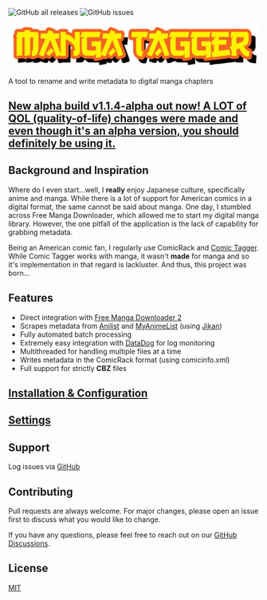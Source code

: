 ![GitHub all releases](https://img.shields.io/github/downloads/Inpacchi/Manga-Tagger/total)
![GitHub issues](https://img.shields.io/github/issues/Inpacchi/Manga-Tagger)

![Manga Tagger Logo](images/manga_tagger_logo_cropped.png)

A tool to rename and write metadata to digital manga chapters

## [New alpha build v1.1.4-alpha out now! A LOT of QOL (quality-of-life) changes were made and even though it's an alpha version, you should definitely be using it.](https://github.com/Inpacchi/Manga-Tagger/releases/tag/v1.1.4-alpha) 

## Background and Inspiration
Where do I even start...well, I **really** enjoy Japanese culture, specifically anime and manga. While there is a lot of support for American comics in a digital format, the same cannot be said about manga. One day, I stumbled across Free Manga Downloader, which allowed me to start my digital manga library. However, the one pitfall of the application is the lack of capability for grabbing metadata.

Being an American comic fan, I regularly use ComicRack and [Comic Tagger](https://github.com/comictagger/comictagger). While Comic Tagger works with manga, it wasn't **made** for manga and so it's implementation in that regard is lackluster. And thus, this project was born...

## Features
* Direct integration with [Free Manga Downloader 2](https://github.com/dazedcat19/FMD2)
* Scrapes metadata from [Anilist](https://anilist.co/) and [MyAnimeList](https://myanimelist.net/) (using [Jikan](https://jikan.moe/))
* Fully automated batch processing
* Extremely easy integration with [DataDog](https://www.datadoghq.com/) for log monitoring
* Multithreaded for handling multiple files at a time
* Writes metadata in the ComicRack format (using comicinfo.xml)
* Full support for strictly **CBZ** files

## [Installation & Configuration](https://github.com/Inpacchi/Manga-Tagger/wiki/Installation-&-Configuration)

## [Settings](https://github.com/Inpacchi/Manga-Tagger/wiki/Setting-Configuration)

## Support

Log issues via [GitHub](https://github.com/ivtechboyinpa/Manga-Tagger/issues)

## Contributing
Pull requests are always welcome. For major changes, please open an issue first to discuss what you would like to change.

If you have any questions, please feel free to reach out on our [GitHub Discussions](https://github.com/Inpacchi/Manga-Tagger/discussions).

## License
[MIT](https://choosealicense.com/licenses/mit/)
